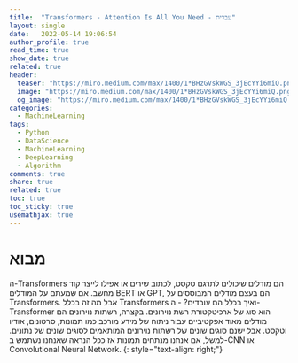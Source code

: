 ```yaml
---
title:  "Transformers - Attention Is All You Need - עברית"
layout: single
date:   2022-05-14 19:06:54
author_profile: true
read_time: true
show_date: true
related: true
header:
  teaser: "https://miro.medium.com/max/1400/1*BHzGVskWGS_3jEcYYi6miQ.png"
  image: "https://miro.medium.com/max/1400/1*BHzGVskWGS_3jEcYYi6miQ.png"
  og_image: "https://miro.medium.com/max/1400/1*BHzGVskWGS_3jEcYYi6miQ.png"
categories:
  - MachineLearning
tags:
  - Python
  - DataScience
  - MachineLearning
  - DeepLearning
  - Algorithm
comments: true
share: true
related: true
toc: true
toc_sticky: true
usemathjax: true
---
```


# מבוא
ה-Transformers הם מודלים שיכולים לתרגם טקסט, לכתוב שירים או אפילו לייצר קוד מחשב. אם שמעתם על המודלים BERT או GPT, הם בעצם מודלים המבוססים על Transformers. אבל מה זה בכלל Transformers ואיך בכלל הם עובדים? - ה-Transformer הוא סוג של ארכיטקטורת רשת נוירונים. 
בקצרה, רשתות נוירונים הם מודלים מאוד אפקטיביים עבור ניתוח של מידע מורכב כמו תמונות, סרטונים, אודיו וטקסט. אבל ישנם סוגים שונים של רשתות נוירונים המותאמים לסוגים שונים של נתונים. למשל, אם אנחנו מנתחים תמונות אז ככל הנראה שאנחנו נשתמש ב-CNN או Convolutional Neural Network. 
{: style="text-align: right;"}
